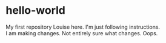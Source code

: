 # hello-world
My first repository
Louise here.  I'm just following instructions.  
I am making changes.  Not entirely sure what changes.  Oops.
